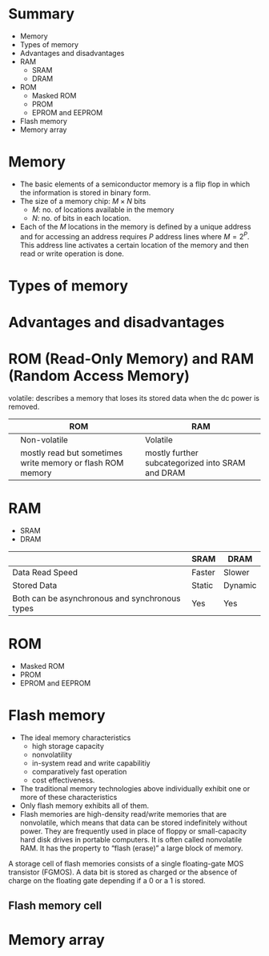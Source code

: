 # Summary
- Memory
- Types of memory
- Advantages and disadvantages
- RAM
    - SRAM
    - DRAM
- ROM
    - Masked ROM
    - PROM
    - EPROM and EEPROM
- Flash memory
- Memory array
# Memory
- The basic elements of a semiconductor memory is a flip flop in which the information is stored in binary form. 
- The size of a memory chip: $M \times N$ bits
    - $M$: no. of locations available in the memory 
    - $N$: no. of bits in each location.
- Each of the $M$ locations in the memory is defined by a unique address and for accessing an address requires $P$ address lines where $M=2^P$. This address line activates a certain location of the memory and then read or write operation is done.

# Types of memory
# Advantages and disadvantages


# ROM (Read-Only Memory) and RAM (Random Access Memory)
volatile: describes a memory that loses its stored data when the dc power is removed. 

||ROM|RAM|
|---|---|---|
||Non-volatile|Volatile|
||mostly read but sometimes write memory or flash ROM memory|mostly further subcategorized into SRAM and DRAM|
# RAM
- SRAM
- DRAM

||SRAM|DRAM|
|---|---|---|
|Data Read Speed|Faster|Slower|
|Stored Data|Static|Dynamic|
|Both can be asynchronous and synchronous types|Yes|Yes|
# ROM
- Masked ROM
- PROM
- EPROM and EEPROM
# Flash memory
- The ideal memory characteristics
    - high storage capacity
    - nonvolatility
    - in-system read and write capabilitiy
    - comparatively fast operation
    - cost effectiveness.
- The traditional memory technologies above individually exhibit one or more of these characteristics
- Only flash memory exhibits all of them.
- Flash memories are high-density read/write memories that are nonvolatile, which means that data can be stored indefinitely without power. They are frequently used in place of floppy or small-capacity hard disk drives in portable computers. It is often called nonvolatile RAM. It has the property to “flash (erase)” a large block of memory.

A storage cell of flash memories consists of a single floating-gate MOS transistor (FGMOS). A data bit is stored as charged or the absence of charge on the floating gate depending if  a 0 or a 1 is stored. 
## Flash memory cell

# Memory array
